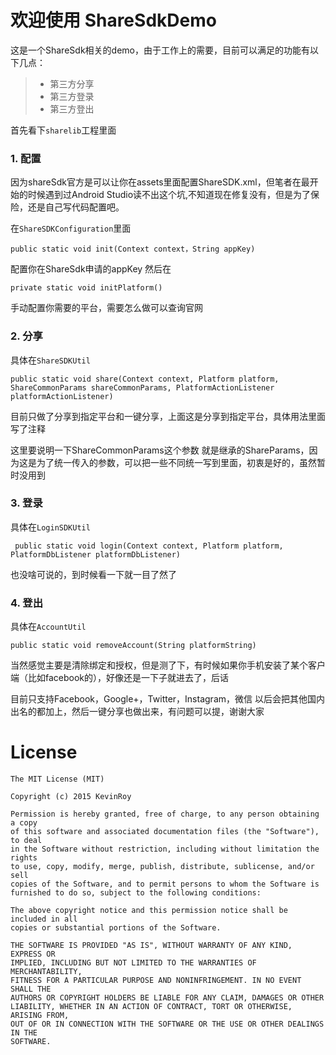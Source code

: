 # 欢迎使用 ShareSdkDemo


这是一个ShareSdk相关的demo，由于工作上的需要，目前可以满足的功能有以下几点：

> * 第三方分享
> * 第三方登录
> * 第三方登出

首先看下`sharelib`工程里面
### 1. 配置
因为shareSdk官方是可以让你在assets里面配置ShareSDK.xml，但笔者在最开始的时候遇到过Android Studio读不出这个坑,不知道现在修复没有，但是为了保险，还是自己写代码配置吧。

在`ShareSDKConfiguration`里面
```
public static void init(Context context，String appKey)
```

配置你在ShareSdk申请的appKey
然后在
```
private static void initPlatform()
```
手动配置你需要的平台，需要怎么做可以查询官网

### 2. 分享
具体在`ShareSDKUtil`
```
public static void share(Context context, Platform platform, ShareCommonParams shareCommonParams, PlatformActionListener platformActionListener)
```
目前只做了分享到指定平台和一键分享，上面这是分享到指定平台，具体用法里面写了注释

这里要说明一下ShareCommonParams这个参数
就是继承的ShareParams，因为这是为了统一传入的参数，可以把一些不同统一写到里面，初衷是好的，虽然暂时没用到
### 3. 登录
具体在`LoginSDKUtil`
```
 public static void login(Context context, Platform platform, PlatformDbListener platformDbListener)
```
也没啥可说的，到时候看一下就一目了然了

### 4. 登出
具体在`AccountUtil`
```
public static void removeAccount(String platformString)
```
当然感觉主要是清除绑定和授权，但是测了下，有时候如果你手机安装了某个客户端（比如facebook的），好像还是一下子就进去了，后话

目前只支持Facebook，Google+，Twitter，Instagram，微信
以后会把其他国内出名的都加上，然后一键分享也做出来，有问题可以提，谢谢大家

# License
```
The MIT License (MIT)

Copyright (c) 2015 KevinRoy

Permission is hereby granted, free of charge, to any person obtaining a copy
of this software and associated documentation files (the "Software"), to deal
in the Software without restriction, including without limitation the rights
to use, copy, modify, merge, publish, distribute, sublicense, and/or sell
copies of the Software, and to permit persons to whom the Software is
furnished to do so, subject to the following conditions:

The above copyright notice and this permission notice shall be included in all
copies or substantial portions of the Software.

THE SOFTWARE IS PROVIDED "AS IS", WITHOUT WARRANTY OF ANY KIND, EXPRESS OR
IMPLIED, INCLUDING BUT NOT LIMITED TO THE WARRANTIES OF MERCHANTABILITY,
FITNESS FOR A PARTICULAR PURPOSE AND NONINFRINGEMENT. IN NO EVENT SHALL THE
AUTHORS OR COPYRIGHT HOLDERS BE LIABLE FOR ANY CLAIM, DAMAGES OR OTHER
LIABILITY, WHETHER IN AN ACTION OF CONTRACT, TORT OR OTHERWISE, ARISING FROM,
OUT OF OR IN CONNECTION WITH THE SOFTWARE OR THE USE OR OTHER DEALINGS IN THE
SOFTWARE.
```